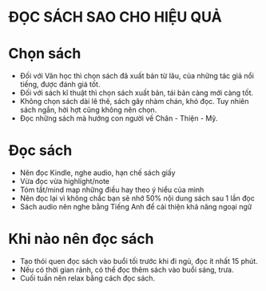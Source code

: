 # ĐỌC SÁCH SAO CHO HIỆU QUẢ


# Chọn sách 
- Đối với Văn học thì chọn sách đã xuất bản từ lâu, của những tác giả nổi tiếng, được đánh giá tốt.  
- Đối với sách kĩ thuật thì chọn sách xuất bản, tái bản càng mới càng tốt.  
- Không chọn sách dài lê thê, sách gây nhàm chán, khó đọc. Tuy nhiên sách ngắn, hời hợt cũng không nên chọn.  
- Đọc những sách mà hướng con người về Chân - Thiện - Mỹ.  
# Đọc sách
- Nên đọc Kindle, nghe audio, hạn chế sách giấy 
- Vừa đọc vừa highlight/note
- Tóm tắt/mind map những điều hay theo ý hiểu của mình
- Nên đọc lại vì không chắc bạn sẽ nhớ 50% nội dung sách sau 1 lần đọc
- Sách audio nên nghe bằng Tiếng Anh để cải thiện khả năng ngoại ngữ 
# Khi nào nên đọc sách 
- Tạo thói quen đọc sách vào buổi tối trước khi đi ngủ, đọc ít nhất 15 phút.
- Nếu có thời gian rảnh, có thể đọc thêm sách vào buổi sáng, trưa.
- Cuối tuần nên relax bằng cách đọc sách. 
